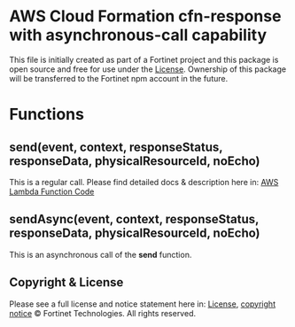 # AWS Cloud Formation cfn-response with asynchronous-call capability

This file is initially created as part of a Fortinet project and this package is open source and free for use under the [License](https://github.com/fortinet/fortigate-autoscale/blob/master/LICENSE). Ownership of this package will be transferred to the Fortinet npm account in the future.


# Functions

## send(event, context, responseStatus, responseData, physicalResourceId, noEcho)
This is a regular call.
Please find detailed docs & description here in: [AWS Lambda Function Code](https://docs.aws.amazon.com/AWSCloudFormation/latest/UserGuide/aws-properties-lambda-function-code.html)

## sendAsync(event, context, responseStatus, responseData, physicalResourceId, noEcho)
This is an asynchronous call of the **send** function.

## Copyright & License
Please see a full license and notice statement here in: [License](https://github.com/fortinet/fortigate-autoscale/blob/master/LICENSE), [copyright notice](./NOTICE)
© Fortinet Technologies. All rights reserved.
